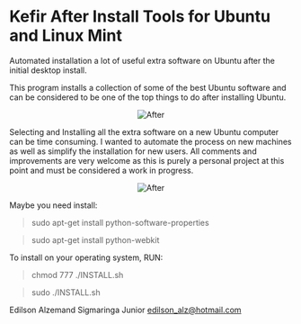 Kefir After Install Tools for Ubuntu and Linux Mint
===================================================

Automated installation a lot of useful extra software on Ubuntu after the initial desktop install. 

This program installs a collection of some of the best Ubuntu software and can be considered to be one of the top things to do after installing Ubuntu.

<p align="center">
<img alt="After"
    src="https://fbcdn-sphotos-d-a.akamaihd.net/hphotos-ak-xfp1/v/t1.0-9/12294840_940031722739167_131531327489058115_n.png?oh=fbfd05e1a9736266e8c53d410c6fac7f&oe=571D7436&__gda__=1457946797_9ee41c7be60937610c945b90db4e2795">
</p>

Selecting and Installing all the extra software on a new Ubuntu computer can be time consuming. I wanted to automate the process on new machines as well as simplify the installation for new users. All comments and improvements are very welcome as this is purely a personal project at this point and must be considered a work in progress.

<p align="center">
<img alt="After"
    src="https://fbcdn-sphotos-e-a.akamaihd.net/hphotos-ak-xlt1/v/t1.0-9/1924114_940031729405833_5106474941328450584_n.png?oh=d547706a3a5fa7896789547eab5b8f75&oe=56DC5C50&__gda__=1456722064_3c3c40ada2508360b0121c7374f8e921">
</p>


Maybe you need install:

> sudo apt-get install python-software-properties

> sudo apt-get install python-webkit

To install on your operating system, RUN:

> chmod 777 ./INSTALL.sh

> sudo ./INSTALL.sh


Edilson Alzemand Sigmaringa Junior
<edilson_alz@hotmail.com>
